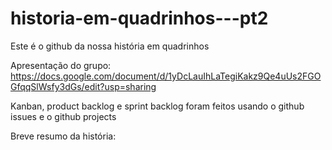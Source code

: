 # historia-em-quadrinhos---pt2

Este é o github da nossa história em quadrinhos

Apresentação do grupo:
https://docs.google.com/document/d/1yDcLauIhLaTegiKakz9Qe4uUs2FGOGfqqSlWsfy3dGs/edit?usp=sharing

Kanban, product backlog e sprint backlog foram feitos usando o github issues e o github projects

Breve resumo da história:
